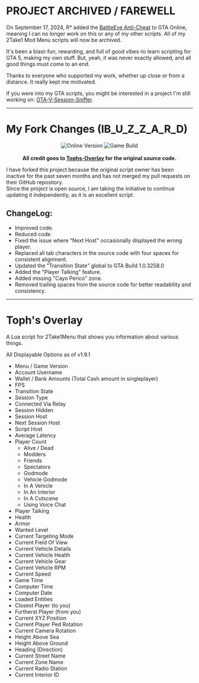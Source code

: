 # PROJECT ARCHIVED / FAREWELL

On September 17, 2024, R* added the [BattleEye Anti-Cheat](https://www.battleye.com/) to GTA Online, meaning I can no longer work on this or any of my other scripts. All of my 2Take1 Mod Menu scripts will now be archived.

It's been a blast-fun, rewarding, and full of good vibes-to learn scripting for GTA 5, making my own stuff. But, yeah, it was never exactly allowed, and all good things must come to an end.

Thanks to everyone who supported my work, whether up close or from a distance. It really kept me motivated.

If you were into my GTA scripts, you might be interested in a project I'm still working on: [GTA-V-Session-Sniffer](https://github.com/Illegal-Services/GTA-V-Session-Sniffer).

---

# My Fork Changes (IB_U_Z_Z_A_R_D)

<p align="center">

  <img src="https://img.shields.io/badge/Online_Version-1.69-green" alt="Online Version">
  <img src="https://img.shields.io/badge/Game_Build-3274-green" alt="Game Build">
  <br><br>
  <strong>All credit goes to <a href="https://github.com/Toph2T1/Tophs-Overlay">Tophs-Overlay</a> for the original source code.</strong>
</p>

I have forked this project because the original script owner has been inactive for the past seven months and has not merged my pull requests on their GitHub repository.<br>
Since the project is open source, I am taking the initiative to continue updating it independently, as it is an excellent script.<br>

## ChangeLog:

- Improved code.
- Reduced code.
- Fixed the issue where "Next Host" occasionally displayed the wrong player.
- Replaced all tab characters in the source code with four spaces for consistent alignment.
- Updated the "Transition State" global to GTA Build 1.0.3258.0
- Added the "Player Talking" feature.
- Added missing "Cayo Perico" zone.
- Removed trailing spaces from the source code for better readability and consistency.

---

# Toph's Overlay
A Lua script for 2Take1Menu that shows you information about various things.

All Displayable Options as of v1.9.1
- Menu / Game Version
- Account Username
- Wallet / Bank Amounts (Total Cash amount in singleplayer)
- FPS
- Transition State
- Session Type
- Connected Via Relay
- Session Hidden
- Session Host
- Next Session Host
- Script Host
- Average Latency
- Player Count
    - Alive / Dead
    - Modders
    - Friends
    - Spectators
    - Godmode
    - Vehicle Godmode
    - In A Vehicle
    - In An Interior
    - In A Cutscene
    - Using Voice Chat
- Player Talking
- Health
- Armor
- Wanted Level
- Current Targeting Mode
- Current Field Of View
- Current Vehicle Details
- Current Vehicle Health
- Current Vehicle Gear
- Current Vehicle RPM
- Current Speed
- Game Time
- Computer Time
- Computer Date
- Loaded Entities
- Closest Player (to you)
- Furtherst Player (from you)
- Current XYZ Position
- Current Player Ped Rotation
- Current Camera Rotation
- Height Above Sea
- Height Above Ground
- Heading (Direction)
- Current Street Name
- Current Zone Name
- Current Radio Station
- Current Interior ID
